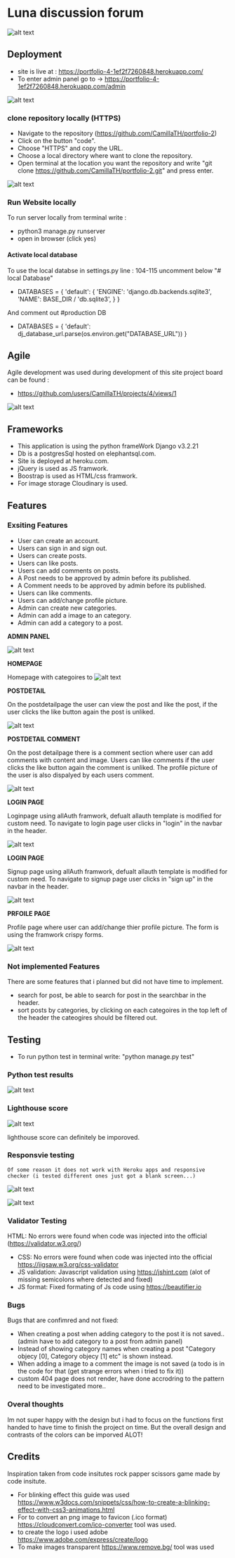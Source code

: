 # Luna discussion forum

![alt text](static/images/luna-logo_transparent.png)

## Deployment

* site is live at : https://portfolio-4-1ef2f7260848.herokuapp.com/
* To enter admin panel go to -> https://portfolio-4-1ef2f7260848.herokuapp.com/admin

![alt text](static/images/readme/luna_readme_adminpanel.png)


### clone repository locally (HTTPS)

* Navigate to the repository (https://github.com/CamillaTH/portfolio-2)
* Click on the button "code".
* Choose "HTTPS" and copy the URL.
* Choose a local directory where want to clone the repository.
* Open terminal at the location you want the repository and write "git clone https://github.com/CamillaTH/portfolio-2.git" and press enter.

![alt text](static/images/readme/luna_readme_clonereporeadme.png)

### Run Website locally

To run server locally from terminal write :
 * python3 manage.py runserver
 * open in browser (click yes)
 
#### Activate local database
To use the local databse in settings.py line : 104-115 uncomment below "# local Database" 
* DATABASES = {
    'default': {
       'ENGINE': 'django.db.backends.sqlite3',
        'NAME': BASE_DIR / 'db.sqlite3',
    }
}

And comment out 
#production DB
* DATABASES = {
     'default': dj_database_url.parse(os.environ.get("DATABASE_URL"))
 }
 
## Agile

Agile development was used during development of this site project board can be found :
* https://github.com/users/CamillaTH/projects/4/views/1

![alt text](static/images/readme/luna_readme_githubproject.png)


## Frameworks

* This application is using the python frameWork Django v3.2.21
* Db is a postgresSql hosted on elephantsql.com.
* Site is deployed at heroku.com.
* jQuery is used as JS framwork.
* Boostrap is used as HTML/css framwork.
* For image storage Cloudinary is used.


## Features 


### Exsiting Features
 
* User can create an account.
* Users can sign in and sign out.
* Users can create posts.
* Users can like posts.
* Users can add comments on posts.
* A Post needs to be approved by admin before its published.
* A Comment needs to be approved by admin before its published.
* Users can like comments.
* Users can add/change profile picture.
* Admin can create new categories.
* Admin can add a image to an category.
* Admin can add a category to a post.
 
 __ADMIN PANEL__

![alt text](static/images/readme/luna_readme_djangoadminpanel.png)

 
 __HOMEPAGE__

Homepage with categoires to 
![alt text](static/images/readme/luna_readme_homepage.png)

__POSTDETAIL__

On the postdetailpage the user can view the post and like the post, if the user clicks the like button again the post is unliked.

![alt text](static/images/readme/luna_readme_postdetailpage.png)

__POSTDETAIL COMMENT__

On the post detailpage there is a comment section where user can add comments with content and image. Users can like comments if the user clicks the like button again the comment is unliked. The profile picture of the user is also dispalyed by each users comment.

![alt text](static/images/readme/luna_readme_postdetailpage_comments.png)

__LOGIN PAGE__

Loginpage using allAuth framwork, defualt allauth template is modified for custom need. To navigate to login page user clicks in "login" in the navbar in the header. 

![alt text](static/images/readme/luna_readme_loginpage.png)

__LOGIN PAGE__

Signup page using allAuth framwork, defualt allauth template is modified for custom need. To navigate to signup page user clicks in "sign up" in the navbar in the header. 

![alt text](static/images/readme/luna_readme_signuppage.png)


__PRFOILE PAGE__

Profile page where user can add/change thier profile picture. The form is using the framwork crispy forms.

![alt text](static/images/readme/luna_readme_profilepage.png)


### Not implemented Features 
 There are some features that i planned but did not have time to implement.
 * search for post, be able to search for post in the searchbar in the header.
 * sort posts by categories, by clicking on each categoires in the top left of the header the cateogires should be filtered out. 

## Testing
 
 * To run python test in terminal write: "python manage.py test"
 
### Python test results
![alt text](static/images/readme/luna_readme_pythontestresults.png)

### Lighthouse score 
![alt text](static/images/readme/luna_readme_lighthousescore.png)

lighthouse score can definitely be imporoved. 

### Responsvie testing 
    Of some reason it does not work with Heroku apps and responsive checker (i tested different ones just got a blank screen...)
![alt text](static/images/readme/luna_readme_responsive_no_work.png)

![alt text](static/images/readme/luna_readme_responsive.png)

### Validator Testing

 HTML:
   No errors were found when code was injected into the official (https://validator.w3.org/)
* CSS:
   No errors were found when code was injected into the official https://jigsaw.w3.org/css-validator
* JS validation: Javascript validation using https://jshint.com (alot of missing semicolons where detected and fixed)
* JS format: Fixed formating of Js code using https://beautifier.io


### Bugs

Bugs that are confimred and not fixed:
* When creating a post when adding category to the post it is not saved..(admin have to add category to a post from admin panel)
* Instead of showing category names when creating a post "Category objecy [0], Category objecy [1] etc" is shown instead.
* When adding a image to a comment the image is not saved (a todo is in the code for that (get strange errors when i tried to fix it))
* custom 404 page does not render, have done accrodring to the pattern need to be investigated more..


### Overal thoughts 
Im not super happy with the design but i had to focus on the functions first handed to have time to finish the project on time.
But the overall design and contrasts of the colors can be imporved ALOT!
 

## Credits 

Inspiration taken from code insitutes rock papper scissors game made by code insitute.

* For blinking effect this guide was used
https://www.w3docs.com/snippets/css/how-to-create-a-blinking-effect-with-css3-animations.html
* For to convert an png image to favicon (.ico format) 
https://cloudconvert.com/ico-converter tool was used.
* to create the logo i used adobe https://www.adobe.com/express/create/logo
* To make images transparent https://www.remove.bg/ tool was used

